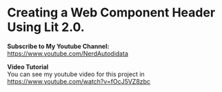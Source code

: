 # Creating a Web Component Header Using Lit 2.0.

<b>Subscribe to My Youtube Channel:</b><br>
https://www.youtube.com/NerdAutodidata

<b>Video Tutorial</b><br>
You can see my youtube video for this project in<br>
https://www.youtube.com/watch?v=fOcJ5VZ8zbc
